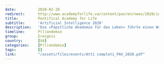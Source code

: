 ```yaml
---
date:          2020-02-28
redirect:      http://www.academyforlife.va/content/pav/en/news/2020/intelligenza-artificiale-2020.html
title:         Pontifical Academy for Life
subtitle:      'Artificial Intelligence 2020'
description:   'Die «Päpstliche Akademie für das Leben» führte einen Workshop über ethische Prinzipien im Umgang mit Künstlicher Intelligenz durch. Er führte zu einem «Appell für eine KI-Ethik» («Call for an AI Ethics»), der neben der Päpstlichen Akademie von Microsoft, IBM, der Welternährungsorganisation FAO und der italienischen Regierung unterzeichnet wurde. Beteiligt war im weiteren David Sassoli, Präsident des Europaparlaments.'
timeline:      P(l)andemie
group:         Ereignis
country:       [VA]
categories:    [P(l)andemie]
tags:          []
link:          "/assets/files/events/Atti completi_PAV_2020.pdf"
---
```

<object data="{{ page.link }}" style='height:calc(100vh - 400px); width: 100%' type='application/pdf'></object>
